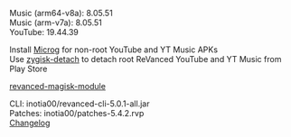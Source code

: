 Music (arm64-v8a): 8.05.51  
Music (arm-v7a): 8.05.51  
YouTube: 19.44.39  

Install [Microg](https://github.com/ReVanced/GmsCore/releases) for non-root YouTube and YT Music APKs  
Use [zygisk-detach](https://github.com/j-hc/zygisk-detach) to detach root ReVanced YouTube and YT Music from Play Store  

[revanced-magisk-module](https://github.com/j-hc/revanced-magisk-module)
  
CLI: inotia00/revanced-cli-5.0.1-all.jar  
Patches: inotia00/patches-5.4.2.rvp  
[Changelog](https://github.com/inotia00/revanced-patches/releases/tag/v5.4.2)  
